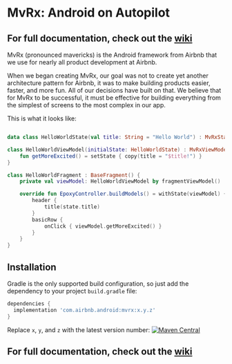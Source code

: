# MvRx: Android on Autopilot

## For full documentation, check out the [wiki](https://github.com/airbnb/MvRx/wiki)

MvRx (pronounced mavericks) is the Android framework from Airbnb that we use for nearly all product development at Airbnb.

When we began creating MvRx, our goal was not to create yet another architecture pattern for Airbnb, it was to make building products easier, faster, and more fun. All of our decisions have built on that. We believe that for MvRx to be successful, it must be effective for building everything from the simplest of screens to the most complex in our app.

This is what it looks like:
```kotlin

data class HelloWorldState(val title: String = "Hello World") : MvRxState

class HelloWorldViewModel(initialState: HelloWorldState) : MvRxViewModel<HelloWorldState>(initialState) {
    fun getMoreExcited() = setState { copy(title = "$title!") }
}

class HelloWorldFragment : BaseFragment() {
    private val viewModel: HelloWorldViewModel by fragmentViewModel()

    override fun EpoxyController.buildModels() = withState(viewModel) { state ->
        header {
            title(state.title)
        }
        basicRow { 
            onClick { viewModel.getMoreExcited() }
        }
    }
}
```

## Installation

Gradle is the only supported build configuration, so just add the dependency to your project `build.gradle` file:

```groovy
dependencies {
  implementation 'com.airbnb.android:mvrx:x.y.z'
}
```

Replace `x`, `y`, and `z` with the latest version number: [![Maven Central](https://maven-badges.herokuapp.com/maven-central/com.airbnb.android/epoxy/badge.svg)](https://maven-badges.herokuapp.com/maven-central/com.airbnb.android/mvrx)

## For full documentation, check out the [wiki](https://github.com/airbnb/MvRx/wiki)
